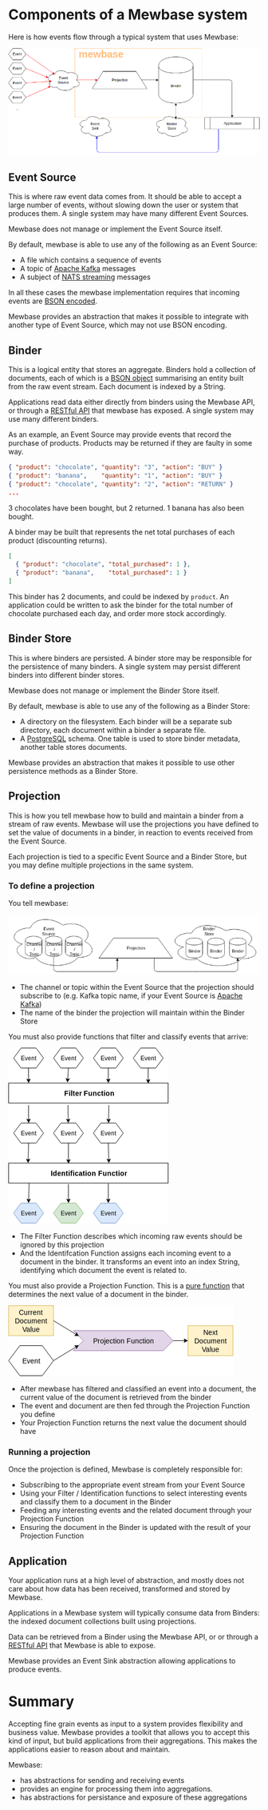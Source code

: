 
# Components of a Mewbase system

Here is how events flow through a typical system that uses Mewbase:

![example application architecture](images/MewbaseApplicationArch.png)


## Event Source

This is where raw event data comes from. It should be able to accept a large number of events, without slowing down the user or system that produces them. A single system may have many different Event Sources.

Mewbase does not manage or implement the Event Source itself.

By default, mewbase is able to use any of the following as an Event Source:
* A file which contains a sequence of events
* A topic of [Apache Kafka](https://kafka.apache.org/) messages
* A subject of [NATS streaming](https://nats.io/about/) messages

In all these cases the mewbase implementation requires that incoming events are [BSON encoded](http://bsonspec.org/).

Mewbase provides an abstraction that makes it possible to integrate with another type of Event Source, which may not use BSON encoding.

## Binder

This is a logical entity that stores an aggregate. Binders hold a collection of documents, each of which is a [BSON object](http://bsonspec.org) summarising an entity built from the raw event stream. Each document is indexed by a String.

 Applications read data either directly from binders using the Mewbase API, or through a [RESTful API](https://en.wikipedia.org/wiki/Representational_state_transfer) that mewbase has exposed. A single system may use many different binders.


As an example, an Event Source may provide events that record the purchase of products. Products may be returned if they are faulty in some way.

```json
{ "product": "chocolate", "quantity": "3", "action": "BUY" }
{ "product": "banana",    "quantity": "1", "action": "BUY" }
{ "product": "chocolate", "quantity": "2", "action": "RETURN" }
...
```

3 chocolates have been bought, but 2 returned. 1 banana has also been bought.

A binder may be built that represents the net total purchases of each product (discounting returns).

```json
[
  { "product": "chocolate", "total_purchased": 1 },
  { "product": "banana",    "total_purchased": 1 }
]
```
This binder has 2 documents, and could be indexed by `product`. An application could be written to ask the binder for the total number of chocolate purchased each day, and order more stock accordingly.

## Binder Store

This is where binders are persisted. A binder store may be responsible for the persistence of many binders. A single system may persist different binders into different binder stores.

Mewbase does not manage or implement the Binder Store itself.

By default, mewbase is able to use any of the following as a Binder Store:

* A directory on the filesystem. Each binder will be a separate sub directory, each document within a binder a separate file.
* A [PostgreSQL](https://www.postgresql.org/) schema. One table is used to store binder metadata, another table stores documents.

Mewbase provides an abstraction that makes it possible to use other persistence methods as a Binder Store.

## Projection

This is how you tell mewbase how to build and maintain a binder from a stream of raw events. Mewbase will use the projections you have defined to set the value of documents in a binder, in reaction to events received from the Event Source.

Each projection is tied to a specific Event Source and a Binder Store, but you may define multiple  projections in the same system.

### To define a projection

You tell mewbase:

![Event Source and Binder selection](images/ProjectionEventBinder.png)

* The channel or topic within the Event Source that the projection should subscribe to (e.g. Kafka topic name, if your Event Source is [Apache Kafka](https://kafka.apache.org/))
* The name of the binder the projection will maintain within the Binder Store

You must also provide functions that filter and classify events that arrive:

![Filter and Identifcation functions](images/ProjectionFilterIdentify.png)

* The Filter Function describes which incoming raw events should be ignored by this projection
* And the Identifcation Function assigns each incoming event to a document in the binder. It transforms an event into an index String, identifying which document the event is related to.

You must also provide a Projection Function. This is a [pure function](https://en.wikipedia.org/wiki/Pure_function) that determines the next value of a document in the binder.

![Projection Function](images/ProjectionFunction.png)

* After mewbase has filtered and classified an event into a document, the current value of the document is retrieved from the binder
* The event and document are then fed through the Projection Function you define
* Your Projection Function returns the next value the document should have

### Running a projection

Once the projection is defined, Mewbase is completely responsible for:

* Subscribing to the appropriate event stream from your Event Source
* Using your Filter / Identification functions to select interesting events and classify them to a document in the Binder
* Feeding any interesting events and the related document through your Projection Function
* Ensuring the document in the Binder is updated with the result of your Projection Function


## Application

Your application runs at a high level of abstraction, and mostly does not care about how data has been received, transformed and stored by Mewbase.

Applications in a Mewbase system will typically consume data from Binders: the indexed document collections built using projections.

Data can be retrieved from a Binder using the Mewbase API, or or through a [RESTful API](https://en.wikipedia.org/wiki/Representational_state_transfer) that Mewbase is able to expose.

Mewbase provides an Event Sink abstraction allowing applications to produce events.

# Summary

Accepting fine grain events as input to a system provides flexibility and business value. Mewbase provides a toolkit that allows you to accept this kind of input, but build applications from their aggregations. This makes the applications easier to reason about and maintain.

Mewbase:
* has abstractions for sending and receiving events
* provides an engine for processing them into aggregations.
* has abstractions for persistance and exposure of these aggregations
